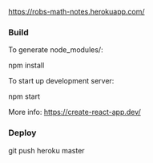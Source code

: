 https://robs-math-notes.herokuapp.com/

### Build

To generate node_modules/:

npm install

To start up development server:

npm start

More info: https://create-react-app.dev/

### Deploy

git push heroku master
